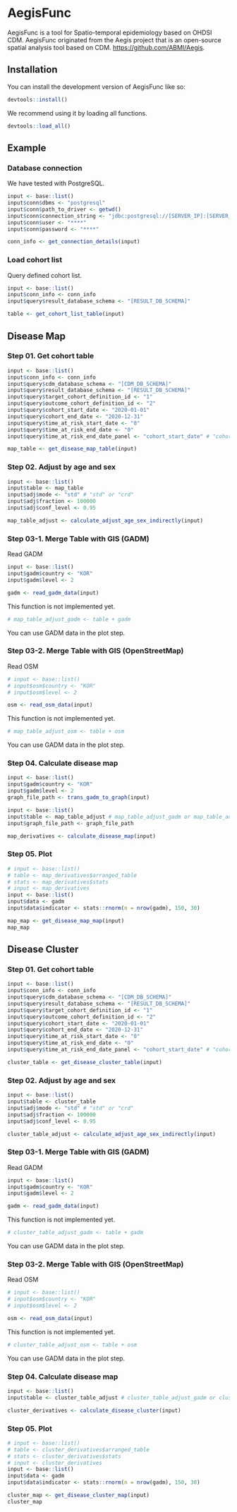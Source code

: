
<!-- README.md is generated from README.Rmd. Please edit that file -->

# AegisFunc

<!-- badges: start -->
<!-- badges: end -->

AegisFunc is a tool for Spatio-temporal epidemiology based on OHDSI CDM.
AegisFunc originated from the Aegis project that is an open-source
spatial analysis tool based on CDM. <https://github.com/ABMI/Aegis>.

## Installation

You can install the development version of AegisFunc like so:

``` r
devtools::install()
```

We recommend using it by loading all functions.

``` r
devtools::load_all()
```

## Example

### Database connection

We have tested with PostgreSQL.

``` r
input <- base::list()
input$conn$dbms <- "postgresql"
input$conn$path_to_driver <- getwd()
input$conn$connection_string <- "jdbc:postgresql://[SERVER_IP]:[SERVER_PORT]/[CDM_DB_NAME]"
input$conn$user <- "****"
input$conn$password <- "****"

conn_info <- get_connection_details(input)
```

### Load cohort list

Query defined cohort list.

``` r
input <- base::list()
input$conn_info <- conn_info
input$query$result_database_schema <- "[RESULT_DB_SCHEMA]"

table <- get_cohort_list_table(input)
```

## Disease Map

### Step 01. Get cohort table

``` r
input <- base::list()
input$conn_info <- conn_info
input$query$cdm_database_schema <- "[CDM_DB_SCHEMA]"
input$query$result_database_schema <- "[RESULT_DB_SCHEMA]"
input$query$target_cohort_definition_id <- "1"
input$query$outcome_cohort_definition_id <- "2"
input$query$cohort_start_date <- "2020-01-01"
input$query$cohort_end_date <- "2020-12-31"
input$query$time_at_risk_start_date <- "0"
input$query$time_at_risk_end_date <- "0"
input$query$time_at_risk_end_date_panel <- "cohort_start_date" # "cohort_start_date" or "cohort_end_date"

map_table <- get_disease_map_table(input)
```

### Step 02. Adjust by age and sex

``` r
input <- base::list()
input$table <- map_table
input$adj$mode <- "std" # "std" or "crd"
input$adj$fraction <- 100000
input$adj$conf_level <- 0.95

map_table_adjust <- calculate_adjust_age_sex_indirectly(input)
```

### Step 03-1. Merge Table with GIS (GADM)

Read GADM

``` r
input <- base::list()
input$gadm$country <- "KOR"
input$gadm$level <- 2

gadm <- read_gadm_data(input)
```

This function is not implemented yet.

``` r
# map_table_adjust_gadm <- table + gadm
```

You can use GADM data in the plot step.

### Step 03-2. Merge Table with GIS (OpenStreetMap)

Read OSM

``` r
# input <- base::list()
# input$osm$country <- "KOR"
# input$osm$level <- 2

osm <- read_osm_data(input)
```

This function is not implemented yet.

``` r
# map_table_adjust_osm <- table + osm
```

You can use GADM data in the plot step.

### Step 04. Calculate disease map

``` r
input <- base::list()
input$gadm$country <- "KOR"
input$gadm$level <- 2
graph_file_path <- trans_gadm_to_graph(input)

input <- base::list()
input$table <- map_table_adjust # map_table_adjust_gadm or map_table_adjust_osm
input$graph_file_path <- graph_file_path

map_derivatives <- calculate_disease_map(input)
```

### Step 05. Plot

``` r
# input <- base::list()
# table <- map_derivatives$arranged_table
# stats <- map_derivatives$stats
# input <- map_derivatives
input <- base::list()
input$data <- gadm
input$data$indicator <- stats::rnorm(n = nrow(gadm), 150, 30)

map_map <- get_disease_map_map(input)
map_map
```

## Disease Cluster

### Step 01. Get cohort table

``` r
input <- base::list()
input$conn_info <- conn_info
input$query$cdm_database_schema <- "[CDM_DB_SCHEMA]"
input$query$result_database_schema <- "[RESULT_DB_SCHEMA]"
input$query$target_cohort_definition_id <- "1"
input$query$outcome_cohort_definition_id <- "2"
input$query$cohort_start_date <- "2020-01-01"
input$query$cohort_end_date <- "2020-12-31"
input$query$time_at_risk_start_date <- "0"
input$query$time_at_risk_end_date <- "0"
input$query$time_at_risk_end_date_panel <- "cohort_start_date" # "cohort_start_date" or "cohort_end_date"

cluster_table <- get_disease_cluster_table(input)
```

### Step 02. Adjust by age and sex

``` r
input <- base::list()
input$table <- cluster_table
input$adj$mode <- "std" # "std" or "crd"
input$adj$fraction <- 100000
input$adj$conf_level <- 0.95

cluster_table_adjust <- calculate_adjust_age_sex_indirectly(input)
```

### Step 03-1. Merge Table with GIS (GADM)

Read GADM

``` r
input <- base::list()
input$gadm$country <- "KOR"
input$gadm$level <- 2

gadm <- read_gadm_data(input)
```

This function is not implemented yet.

``` r
# cluster_table_adjust_gadm <- table + gadm
```

You can use GADM data in the plot step.

### Step 03-2. Merge Table with GIS (OpenStreetMap)

Read OSM

``` r
# input <- base::list()
# input$osm$country <- "KOR"
# input$osm$level <- 2

osm <- read_osm_data(input)
```

This function is not implemented yet.

``` r
# cluster_table_adjust_osm <- table + osm
```

You can use GADM data in the plot step.

### Step 04. Calculate disease map

``` r
input <- base::list()
input$table <- cluster_table_adjust # cluster_table_adjust_gadm or cluster_table_adjust_osm

cluster_derivatives <- calculate_disease_cluster(input)
```

### Step 05. Plot

``` r
# input <- base::list()
# table <- cluster_derivatives$arranged_table
# stats <- cluster_derivatives$stats
# input <- cluster_derivatives
input <- base::list()
input$data <- gadm
input$data$indicator <- stats::rnorm(n = nrow(gadm), 150, 30)

cluster_map <- get_disease_cluster_map(input)
cluster_map
```
